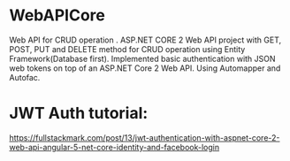 # WebAPICore
Web API for CRUD operation . 
ASP.NET CORE 2 Web API project with GET, POST, PUT and DELETE method for CRUD operation using Entity Framework(Database first).
Implemented basic authentication with JSON web tokens on top of an ASP.NET Core 2 Web API. Using Automapper and Autofac. 
# JWT Auth tutorial:
https://fullstackmark.com/post/13/jwt-authentication-with-aspnet-core-2-web-api-angular-5-net-core-identity-and-facebook-login
